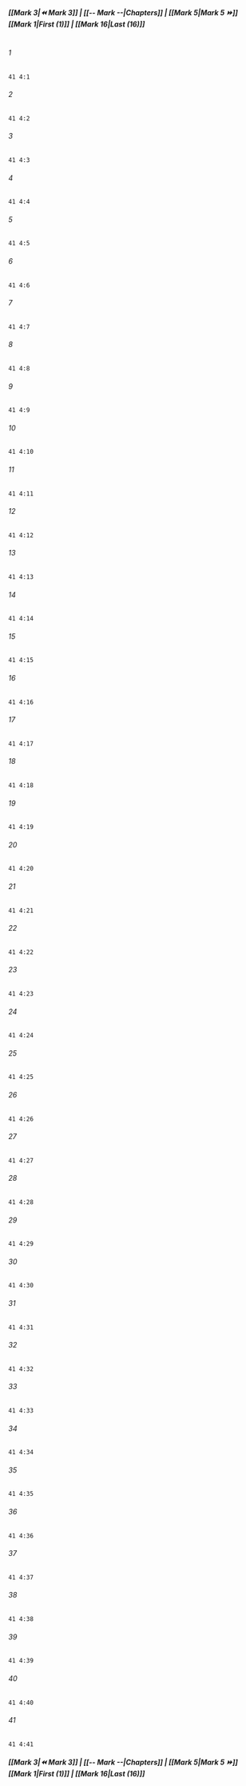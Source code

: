 
##### **[[Mark 3|⏪ Mark 3]] | [[-- Mark --|Chapters]] | [[Mark 5|Mark 5 ⏩]]**<br>**[[Mark 1|First (1)]] | [[Mark 16|Last (16)]]**<br><br>

###### 1
``` verse
41 4:1
```
###### 2
``` verse
41 4:2
```
###### 3
``` verse
41 4:3
```
###### 4
``` verse
41 4:4
```
###### 5
``` verse
41 4:5
```
###### 6
``` verse
41 4:6
```
###### 7
``` verse
41 4:7
```
###### 8
``` verse
41 4:8
```
###### 9
``` verse
41 4:9
```
###### 10
``` verse
41 4:10
```
###### 11
``` verse
41 4:11
```
###### 12
``` verse
41 4:12
```
###### 13
``` verse
41 4:13
```
###### 14
``` verse
41 4:14
```
###### 15
``` verse
41 4:15
```
###### 16
``` verse
41 4:16
```
###### 17
``` verse
41 4:17
```
###### 18
``` verse
41 4:18
```
###### 19
``` verse
41 4:19
```
###### 20
``` verse
41 4:20
```
###### 21
``` verse
41 4:21
```
###### 22
``` verse
41 4:22
```
###### 23
``` verse
41 4:23
```
###### 24
``` verse
41 4:24
```
###### 25
``` verse
41 4:25
```
###### 26
``` verse
41 4:26
```
###### 27
``` verse
41 4:27
```
###### 28
``` verse
41 4:28
```
###### 29
``` verse
41 4:29
```
###### 30
``` verse
41 4:30
```
###### 31
``` verse
41 4:31
```
###### 32
``` verse
41 4:32
```
###### 33
``` verse
41 4:33
```
###### 34
``` verse
41 4:34
```
###### 35
``` verse
41 4:35
```
###### 36
``` verse
41 4:36
```
###### 37
``` verse
41 4:37
```
###### 38
``` verse
41 4:38
```
###### 39
``` verse
41 4:39
```
###### 40
``` verse
41 4:40
```
###### 41
``` verse
41 4:41
```

##### **[[Mark 3|⏪ Mark 3]] | [[-- Mark --|Chapters]] | [[Mark 5|Mark 5 ⏩]]**<br>**[[Mark 1|First (1)]] | [[Mark 16|Last (16)]]**
